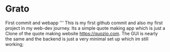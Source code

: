 # Grato
First commit and webapp
'''
This is my first github commit and also my first project in my web-dev journey. Its a simple quote making app which is just a Clone of the quote making website https://quozio.com. The GUI is nearly the same and the backend is just a very minimal set up which im still working;
